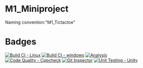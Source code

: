 # M1_Miniproject
Naming convention:"M1_Tictactoe"
# Badges
  [![Bulid CI - Linux](https://github.com/18A8A05H9/M1_TicTacToe/actions/workflows/c-cpp.yml/badge.svg)](https://github.com/18A8A05H9/M1_TicTacToe/actions/workflows/c-cpp.yml)
  [![Bulid CI - windows](https://github.com/18A8A05H9/M1_TicTacToe/actions/workflows/windows.yml/badge.svg)](https://github.com/18A8A05H9/M1_TicTacToe/actions/workflows/windows.yml)
  [![Analysis](https://github.com/18A8A05H9/M1_TicTacToe/actions/workflows/Analysis.yml/badge.svg)](https://github.com/18A8A05H9/M1_TicTacToe/actions/workflows/Analysis.yml)
 [![Code Quality - Cppcheck](https://github.com/18A8A05H9/M1_TicTacToe/actions/workflows/Cppcheck.yml/badge.svg)](https://github.com/18A8A05H9/M1_TicTacToe/actions/workflows/Cppcheck.yml)
 [![Git Inspector](https://github.com/18A8A05H9/M1_TicTacToe/actions/workflows/Inspector.yml/badge.svg)](https://github.com/18A8A05H9/M1_TicTacToe/actions/workflows/Inspector.yml)
 [![Unit Testing - Unity](https://github.com/18A8A05H9/M1_TicTacToe/actions/workflows/Unittest.yml/badge.svg)](https://github.com/18A8A05H9/M1_TicTacToe/actions/workflows/Unittest.yml)
